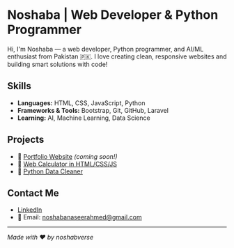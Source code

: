 # Noshaba | Web Developer & Python Programmer

Hi, I'm Noshaba — a web developer, Python programmer, and AI/ML enthusiast from Pakistan 🇵🇰. I love creating clean, responsive websites and building smart solutions with code!

##  Skills
- **Languages:** HTML, CSS, JavaScript, Python
- **Frameworks & Tools:** Bootstrap, Git, GitHub, Laravel
- **Learning:** AI, Machine Learning, Data Science

## Projects
- 🔗 [Portfolio Website](#) *(coming soon!)*
- 🔗 [Web Calculator in HTML/CSS/JS](#)
- 🔗 [Python Data Cleaner](#)

##  Contact Me
- [LinkedIn](https://www.linkedin.com/in/noshaba-naseer-988514373/)
- 📧 Email: noshabanaseerahmed@gmail.com

---

*Made with ❤️ by noshabverse*
